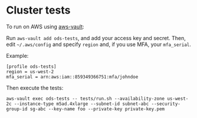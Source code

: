 # Cluster tests

To run on AWS using [aws-vault](https://github.com/99designs/aws-vault):

Run `aws-vault add ods-tests`, and add your access key and secret. Then, edit
`~/.aws/config` and specify `region` and, if you use MFA, your `mfa_serial`.

Example:

```
[profile ods-tests]
region = us-west-2
mfa_serial = arn:aws:iam::859349366751:mfa/johndoe
```

Then execute the tests:
```
aws-vault exec ods-tests -- tests/run.sh --availability-zone us-west-2c --instance-type m5ad.4xlarge --subnet-id subnet-abc --security-group-id sg-abc --key-name foo --private-key private-key.pem
```
